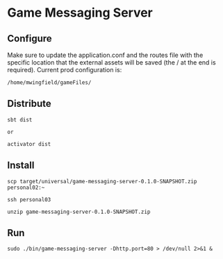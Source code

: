 # Game Messaging Server

## Configure
Make sure to update the application.conf and the routes file with the specific location that the external assets will be saved (the / at the end is required).  Current prod configuration is:
```
/home/mwingfield/gameFiles/
```

## Distribute
```
sbt dist

or

activator dist
```

## Install
```
scp target/universal/game-messaging-server-0.1.0-SNAPSHOT.zip personal02:~

ssh personal03

unzip game-messaging-server-0.1.0-SNAPSHOT.zip
```

## Run
```
sudo ./bin/game-messaging-server -Dhttp.port=80 > /dev/null 2>&1 &
```